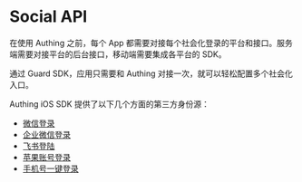 # Social API

<LastUpdated/>

在使用 Authing 之前，每个 App 都需要对接每个社会化登录的平台和接口。服务端需要对接平台的后台接口，移动端需要集成各平台的 SDK。

通过 Guard SDK，应用只需要和 Authing 对接一次，就可以轻松配置多个社会化入口。

Authing iOS SDK 提供了以下几个方面的第三方身份源：

- [微信登录](./authentication/README.md)
- [企业微信登录](./protocol/README.md)
- [飞书登陆](./mfa/README.md)
- [苹果账号登录](./scan/README.md)
- [手机号一键登录](./util/README.md)
